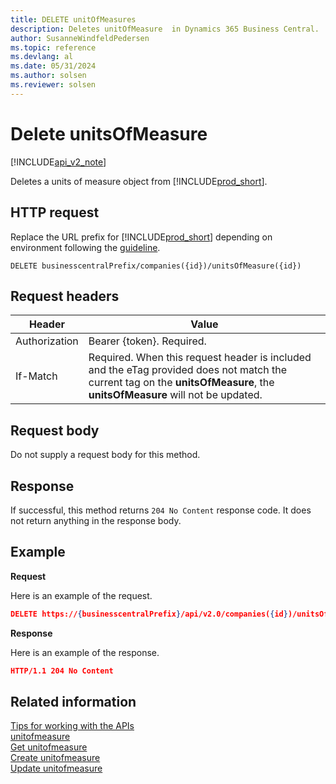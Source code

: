 ```yaml
---
title: DELETE unitOfMeasures  
description: Deletes unitOfMeasure  in Dynamics 365 Business Central.
author: SusanneWindfeldPedersen
ms.topic: reference
ms.devlang: al
ms.date: 05/31/2024
ms.author: solsen
ms.reviewer: solsen
---
```


# Delete unitsOfMeasure

[!INCLUDE[api_v2_note](../../../includes/api_v2_note.md)]

Deletes a units of measure object from [!INCLUDE[prod_short](../../../includes/prod_short.md)].

## HTTP request
Replace the URL prefix for [!INCLUDE[prod_short](../../../includes/prod_short.md)] depending on environment following the [guideline](../../v2.0/endpoints-apis-for-dynamics.md).
```
DELETE businesscentralPrefix/companies({id})/unitsOfMeasure({id})
```

## Request headers

|Header|Value|
|------|-----|
|Authorization  |Bearer {token}. Required. |
|If-Match       |Required. When this request header is included and the eTag provided does not match the current tag on the **unitsOfMeasure**, the **unitsOfMeasure** will not be updated. |

## Request body
Do not supply a request body for this method.

## Response
If successful, this method returns ```204 No Content``` response code. It does not return anything in the response body.

## Example

**Request**

Here is an example of the request.

```json
DELETE https://{businesscentralPrefix}/api/v2.0/companies({id})/unitsOfMeasure({id})
```

**Response** 

Here is an example of the response. 

```json
HTTP/1.1 204 No Content
```

## Related information
[Tips for working with the APIs](../../../developer/devenv-connect-apps-tips.md)    
[unitofmeasure](../resources/dynamics_unitofmeasure.md)    
[Get unitofmeasure](dynamics_unitofmeasure_Get.md)    
[Create unitofmeasure](dynamics_unitofmeasure_Create.md)    
[Update unitofmeasure](dynamics_unitofmeasure_Update.md)    
